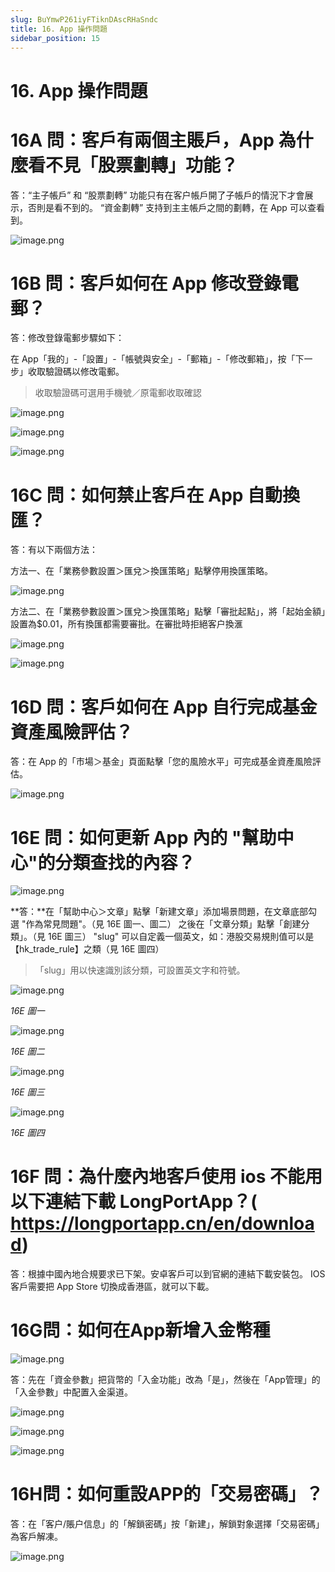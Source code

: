 ```yaml
---
slug: BuYmwP261iyFTiknDAscRHaSndc
title: 16. App 操作問題
sidebar_position: 15
---
```



# 16. App 操作問題


# 16A 問：客戶有兩個主賬戶，App 為什麼看不見「股票劃轉」功能？


答：“主子帳戶” 和 “股票劃轉” 功能只有在客户帳戶開了子帳戶的情況下才會展示，否則是看不到的。
“資金劃轉” 支持到主主帳戶之間的劃轉，在 App 可以查看到。


![image.png](/assets/894dc36560c071a2aeaf82046a6dbe5c.png)


# 16B 問：客戶如何在 App 修改登錄電郵？


答：修改登錄電郵步驟如下：


在 App「我的」-「設置」-「帳號與安全」-「郵箱」-「修改郵箱」，按「下一步」收取驗證碼以修改電郵。

> 收取驗證碼可選用手機號／原電郵收取確認

![image.png](/assets/01ab747f14466f546d0496859dfa7042.png)


![image.png](/assets/f94e15cef00cb6c0d99b3a7e9f8ee966.png)


![image.png](/assets/64ce171334a16ae9797213efae061a89.png)


# 16C 問：如何禁止客戶在 App 自動換匯？


答：有以下兩個方法：


方法一、在「業務參數設置＞匯兌＞換匯策略」點擊停用換匯策略。


![image.png](/assets/2145320ee90f89fd1e986c6753f4a97d.png)


方法二、在「業務參數設置＞匯兌＞換匯策略」點擊「審批起點」，將「起始金額」設置為$0.01，所有換匯都需要審批。在審批時拒絕客户換滙


![image.png](/assets/8b7f4b67162742a10f21ce4d7b81560d.png)


![image.png](/assets/0db95dba373dc1c30be57d72e3038384.png)


# 16D 問：客戶如何在 App 自行完成基金資產風險評估？


答：在 App 的「市場＞基金」頁面點擊「您的風險水平」可完成基金資產風險評估。


![image.png](/assets/3ee2af34972a107c10b4fde4d6bf2b08.png)


# 16E 問：如何更新 App 內的 "幫助中心"的分類查找的內容？


![image.png](/assets/2fdfcb8cd7be7d36b236b07baf4ca7d6.png)


**答：**在「幫助中心＞文章」點擊「新建文章」添加場景問題，在文章底部勾選 "作為常見問題"。（見 16E 圖一、圖二）
之後在「文章分類」點擊「創建分類」。（見 16E 圖三） 
"slug" 可以自定義一個英文，如：港股交易規則值可以是【hk_trade_rule】之類（見 16E 圖四）

> 「slug」用以快速識別該分類，可設置英文字和符號。

![image.png](/assets/a18eab5b9ae65de43ee67b8eb1da8014.png)


_16E 圖一_


![image.png](/assets/a67eb9d8a8604221c9e78676eb8e9555.png)


_16E 圖二_


![image.png](/assets/8b7466a1f95c3f5ae58345bd75532469.png)


_16E 圖三_


![image.png](/assets/2dbf85bcd9b51555800f88277ec1acda.png)


_16E 圖四_


# 16F 問：為什麼內地客戶使用 ios 不能用以下連結下載 LongPortApp？( https://longportapp.cn/en/download) 


答：根據中國內地合規要求已下架。安卓客戶可以到官網的連結下載安裝包。 IOS 客戶需要把 App Store 切換成香港區，就可以下載。


# 16G問：如何在App新增入金幣種


![image.png](/assets/2d6521d854e5ab7e372103042e279431.png)


答：先在「資金參數」把貨幣的「入金功能」改為「是」，然後在「App管理」的「入金參數」中配置入金渠道。


![image.png](/assets/f3ef7fda0af63889cd12b3935817ec9d.png)


![image.png](/assets/bb14ea7d737e77c859a8a15567a6b374.png)


![image.png](/assets/147e83097fd22db2e1a82d7672593604.png)


# 16H問：如何重設APP的「交易密碼」？


答：在「客户/賬户信息」的「解鎖密碼」按「新建」，解鎖對象選擇「交易密碼」為客戶解凍。


![image.png](/assets/5c55adb44e3d5402cb92913416a01205.png)

